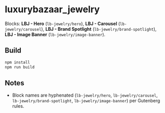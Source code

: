 # luxurybazaar_jewelry

Blocks: **LBJ - Hero** (`lb-jewelry/hero`), **LBJ - Carousel** (`lb-jewelry/carousel`), **LBJ - Brand Spotlight** (`lb-jewelry/brand-spotlight`), **LBJ - Image Banner** (`lb-jewelry/image-banner`).

## Build
```bash
npm install
npm run build
```

## Notes
- Block names are hyphenated (`lb-jewelry/hero`, `lb-jewelry/carousel`, `lb-jewelry/brand-spotlight`, `lb-jewelry/image-banner`) per Gutenberg rules.
